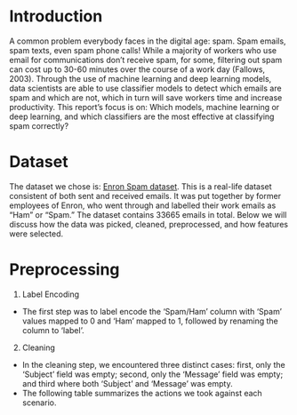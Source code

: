 # Introduction
A common problem everybody faces in the digital age: spam. Spam emails, spam texts, even spam phone calls! While a majority of workers who use email for communications don’t receive spam, for some, filtering out spam can cost up to 30-60 minutes over the course of a work day (Fallows, 2003). Through the use of machine learning and deep learning models, data scientists are able to use classifier models to detect which emails are spam and which are not, which in turn will save workers time and increase productivity. This report’s focus is on: Which models, machine learning or deep learning, and which classifiers are the most effective at classifying spam correctly?
# Dataset
The dataset we chose is: [Enron Spam dataset](http://nlp.cs.aueb.gr/software_and_datasets/Enron-Spam/index.html). This is a real-life dataset consistent of both sent and received emails. It was put together by former employees of Enron, who went through and labelled their work emails as “Ham” or “Spam.” The dataset contains 33665 emails in total. Below we will discuss how the data was picked, cleaned, preprocessed, and how features were selected.
# Preprocessing
1)	Label Encoding
- The first step was to label encode the ‘Spam/Ham’ column with ‘Spam’ values mapped to 0 and ‘Ham’ mapped to 1, followed by renaming the column to ‘label’.
2)	Cleaning
- In the cleaning step, we encountered three distinct cases: first, only the ‘Subject’ field was empty; second, only the ‘Message’ field was empty; and third where both ‘Subject’ and ‘Message’ was empty.
- The following table summarizes the actions we took against each scenario.
